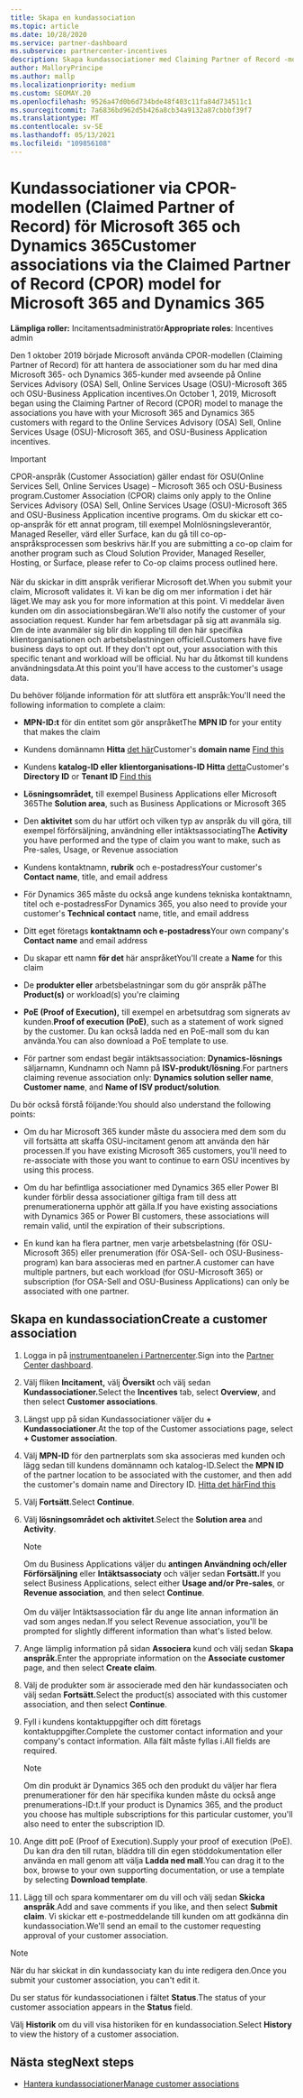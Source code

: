 ```yaml
---
title: Skapa en kundassociation
ms.topic: article
ms.date: 10/28/2020
ms.service: partner-dashboard
ms.subservice: partnercenter-incentives
description: Skapa kundassociationer med Claiming Partner of Record -modellen (CPOR). Hjälper till att hantera försäljning, användning och incitament för Microsoft 365 & Dynamics 365-kunder.
author: MalloryPrincipe
ms.author: mallp
ms.localizationpriority: medium
ms.custom: SEOMAY.20
ms.openlocfilehash: 9526a47d0b6d734bde48f403c11fa84d734511c1
ms.sourcegitcommit: 7a6836bd962d5b426a8cb34a9132a87cbbbf39f7
ms.translationtype: MT
ms.contentlocale: sv-SE
ms.lasthandoff: 05/13/2021
ms.locfileid: "109856108"
---
```

# <a name="customer-associations-via-the-claimed-partner-of-record-cpor-model-for-microsoft-365-and-dynamics-365"></a><span data-ttu-id="300f8-104">Kundassociationer via CPOR-modellen (Claimed Partner of Record) för Microsoft 365 och Dynamics 365</span><span class="sxs-lookup"><span data-stu-id="300f8-104">Customer associations via the Claimed Partner of Record (CPOR) model for Microsoft 365 and Dynamics 365</span></span>


<span data-ttu-id="300f8-105">**Lämpliga roller:** Incitamentsadministratör</span><span class="sxs-lookup"><span data-stu-id="300f8-105">**Appropriate roles**: Incentives admin</span></span>

<span data-ttu-id="300f8-106">Den 1 oktober 2019 började Microsoft använda CPOR-modellen (Claiming Partner of Record) för att hantera de associationer som du har med dina Microsoft 365- och Dynamics 365-kunder med avseende på Online Services Advisory (OSA) Sell, Online Services Usage (OSU)-Microsoft 365 och OSU-Business Application incentives.</span><span class="sxs-lookup"><span data-stu-id="300f8-106">On October 1, 2019, Microsoft began using the Claiming Partner of Record (CPOR) model to manage the associations you have with your Microsoft 365 and Dynamics 365 customers with regard to the Online Services Advisory (OSA) Sell, Online Services Usage (OSU)-Microsoft 365, and OSU-Business Application incentives.</span></span>

>[!Important]
> <span data-ttu-id="300f8-107">CPOR-anspråk (Customer Association) gäller endast för OSU(Online Services Sell, Online Services Usage) – Microsoft 365 och OSU-Business program.</span><span class="sxs-lookup"><span data-stu-id="300f8-107">Customer Association (CPOR) claims only apply to the Online Services Advisory (OSA) Sell, Online Services Usage (OSU)-Microsoft 365 and OSU-Business Application incentive programs.</span></span> <span data-ttu-id="300f8-108">Om du skickar ett co-op-anspråk för ett annat program, till exempel Molnlösningsleverantör, Managed Reseller, värd eller Surface, kan du gå till co-op-anspråksprocessen som beskrivs här.</span><span class="sxs-lookup"><span data-stu-id="300f8-108">If you are submitting a co-op claim for another program such as Cloud Solution Provider, Managed Reseller, Hosting, or Surface, please refer to Co-op claims process outlined here.</span></span> <br><br><span data-ttu-id="300f8-109">När du skickar in ditt anspråk verifierar Microsoft det.</span><span class="sxs-lookup"><span data-stu-id="300f8-109">When you submit your claim, Microsoft validates it.</span></span> <span data-ttu-id="300f8-110">Vi kan be dig om mer information i det här läget.</span><span class="sxs-lookup"><span data-stu-id="300f8-110">We may ask you for more information at this point.</span></span> <span data-ttu-id="300f8-111">Vi meddelar även kunden om din associationsbegäran.</span><span class="sxs-lookup"><span data-stu-id="300f8-111">We'll also notify the customer of your association request.</span></span> <span data-ttu-id="300f8-112">Kunder har fem arbetsdagar på sig att avanmäla sig. Om de inte avanmäler sig blir din koppling till den här specifika klientorganisationen och arbetsbelastningen officiell.</span><span class="sxs-lookup"><span data-stu-id="300f8-112">Customers have five business days to opt out. If they don't opt out, your association with this specific tenant and workload will be official.</span></span> <span data-ttu-id="300f8-113">Nu har du åtkomst till kundens användningsdata.</span><span class="sxs-lookup"><span data-stu-id="300f8-113">At this point you'll have access to the customer's usage data.</span></span> 

<span data-ttu-id="300f8-114">Du behöver följande information för att slutföra ett anspråk:</span><span class="sxs-lookup"><span data-stu-id="300f8-114">You'll need the following information to complete a claim:</span></span>

- <span data-ttu-id="300f8-115">**MPN-ID:t** för din entitet som gör anspråket</span><span class="sxs-lookup"><span data-stu-id="300f8-115">The **MPN ID** for your entity that makes the claim</span></span>

- <span data-ttu-id="300f8-116">Kundens domännamn **Hitta** [det här](find-ids-and-domain-names.md)</span><span class="sxs-lookup"><span data-stu-id="300f8-116">Customer's **domain name** [Find this](find-ids-and-domain-names.md)</span></span>

- <span data-ttu-id="300f8-117">Kundens **katalog-ID eller** **klientorganisations-ID Hitta** [detta](find-ids-and-domain-names.md)</span><span class="sxs-lookup"><span data-stu-id="300f8-117">Customer's **Directory ID** or **Tenant ID** [Find this](find-ids-and-domain-names.md)</span></span>

- <span data-ttu-id="300f8-118">**Lösningsområdet,** till exempel Business Applications eller Microsoft 365</span><span class="sxs-lookup"><span data-stu-id="300f8-118">The **Solution area**, such as Business Applications or Microsoft 365</span></span>

- <span data-ttu-id="300f8-119">Den **aktivitet** som du har utfört och vilken typ av anspråk du vill göra, till exempel förförsäljning, användning eller intäktsassociating</span><span class="sxs-lookup"><span data-stu-id="300f8-119">The **Activity** you have performed and the type of claim you want to make, such as Pre-sales, Usage, or Revenue association</span></span>

- <span data-ttu-id="300f8-120">Kundens kontaktnamn, **rubrik** och e-postadress</span><span class="sxs-lookup"><span data-stu-id="300f8-120">Your customer's **Contact name**, title, and email address</span></span>

- <span data-ttu-id="300f8-121">För Dynamics 365 måste du också ange  kundens tekniska kontaktnamn, titel och e-postadress</span><span class="sxs-lookup"><span data-stu-id="300f8-121">For Dynamics 365, you also need to provide your customer's **Technical contact** name, title, and email address</span></span>

- <span data-ttu-id="300f8-122">Ditt eget företags **kontaktnamn och e-postadress**</span><span class="sxs-lookup"><span data-stu-id="300f8-122">Your own company's **Contact name** and email address</span></span>

- <span data-ttu-id="300f8-123">Du skapar ett namn **för det** här anspråket</span><span class="sxs-lookup"><span data-stu-id="300f8-123">You'll create a **Name** for this claim</span></span>

- <span data-ttu-id="300f8-124">De **produkter eller** arbetsbelastningar som du gör anspråk på</span><span class="sxs-lookup"><span data-stu-id="300f8-124">The **Product(s)** or workload(s) you're claiming</span></span>

- <span data-ttu-id="300f8-125">**PoE (Proof of Execution),** till exempel en arbetsutdrag som signerats av kunden.</span><span class="sxs-lookup"><span data-stu-id="300f8-125">**Proof of execution (PoE)**, such as a statement of work signed by the customer.</span></span> <span data-ttu-id="300f8-126">Du kan också ladda ned en PoE-mall som du kan använda.</span><span class="sxs-lookup"><span data-stu-id="300f8-126">You can also download a PoE template to use.</span></span>

- <span data-ttu-id="300f8-127">För partner som endast begär intäktsassociation: **Dynamics-lösnings** säljarnamn, Kundnamn och Namn på **ISV-produkt/lösning**.</span><span class="sxs-lookup"><span data-stu-id="300f8-127">For partners claiming revenue association only: **Dynamics solution seller name**, **Customer name**, and **Name of ISV product/solution**.</span></span> 

<span data-ttu-id="300f8-128">Du bör också förstå följande:</span><span class="sxs-lookup"><span data-stu-id="300f8-128">You should also understand the following points:</span></span>

- <span data-ttu-id="300f8-129">Om du har Microsoft 365 kunder måste du associera med dem som du vill fortsätta att skaffa OSU-incitament genom att använda den här processen.</span><span class="sxs-lookup"><span data-stu-id="300f8-129">If you have existing Microsoft 365 customers, you'll need to re-associate with those you want to continue to earn OSU incentives by using this process.</span></span>

- <span data-ttu-id="300f8-130">Om du har befintliga associationer med Dynamics 365 eller Power BI kunder förblir dessa associationer giltiga fram till dess att prenumerationerna upphör att gälla.</span><span class="sxs-lookup"><span data-stu-id="300f8-130">If you have existing associations with Dynamics 365 or Power BI customers, these associations will remain valid, until the expiration of their subscriptions.</span></span>

- <span data-ttu-id="300f8-131">En kund kan ha flera partner, men varje arbetsbelastning (för OSU-Microsoft 365) eller prenumeration (för OSA-Sell- och OSU-Business-program) kan bara associeras med en partner.</span><span class="sxs-lookup"><span data-stu-id="300f8-131">A customer can have multiple partners, but each workload (for OSU-Microsoft 365) or subscription (for OSA-Sell and OSU-Business Applications) can only be associated with one partner.</span></span>

## <a name="create-a-customer-association"></a><span data-ttu-id="300f8-132">Skapa en kundassociation</span><span class="sxs-lookup"><span data-stu-id="300f8-132">Create a customer association</span></span>

1. <span data-ttu-id="300f8-133">Logga in på [instrumentpanelen i Partnercenter](https://partner.microsoft.com/dashboard/).</span><span class="sxs-lookup"><span data-stu-id="300f8-133">Sign into the [Partner Center dashboard](https://partner.microsoft.com/dashboard/).</span></span>

2. <span data-ttu-id="300f8-134">Välj fliken **Incitament,** välj **Översikt** och välj sedan **Kundassociationer.**</span><span class="sxs-lookup"><span data-stu-id="300f8-134">Select the **Incentives** tab, select **Overview**, and then select **Customer associations**.</span></span>

3. <span data-ttu-id="300f8-135">Längst upp på sidan Kundassociationer väljer du **+ Kundassociationer**.</span><span class="sxs-lookup"><span data-stu-id="300f8-135">At the top of the Customer associations page, select **+ Customer association**.</span></span>

4. <span data-ttu-id="300f8-136">Välj **MPN-ID** för den partnerplats som ska associeras med kunden och lägg sedan till kundens domännamn och katalog-ID.</span><span class="sxs-lookup"><span data-stu-id="300f8-136">Select the **MPN ID** of the partner location to be associated with the customer, and then add the customer's domain name and Directory ID.</span></span> [<span data-ttu-id="300f8-137">Hitta det här</span><span class="sxs-lookup"><span data-stu-id="300f8-137">Find this</span></span>](find-ids-and-domain-names.md)

5. <span data-ttu-id="300f8-138">Välj **Fortsätt**.</span><span class="sxs-lookup"><span data-stu-id="300f8-138">Select **Continue**.</span></span>

6. <span data-ttu-id="300f8-139">Välj **lösningsområdet och** **aktivitet**.</span><span class="sxs-lookup"><span data-stu-id="300f8-139">Select the **Solution area** and **Activity**.</span></span> 

   >[!Note]
   >
   ><span data-ttu-id="300f8-140">Om du Business Applications väljer du **antingen Användning och/eller Förförsäljning** eller **Intäktsassociaty** och väljer sedan **Fortsätt.**</span><span class="sxs-lookup"><span data-stu-id="300f8-140">If you select Business Applications, select either **Usage and/or Pre-sales**, or **Revenue association**, and then select **Continue**.</span></span> 
   <br><br><span data-ttu-id="300f8-141">Om du väljer Intäktsassociation får du ange lite annan information än vad som anges nedan.</span><span class="sxs-lookup"><span data-stu-id="300f8-141">If you select Revenue association, you'll be prompted for slightly different information than what's listed below.</span></span>

7. <span data-ttu-id="300f8-142">Ange lämplig information på sidan **Associera** kund och välj sedan **Skapa anspråk.**</span><span class="sxs-lookup"><span data-stu-id="300f8-142">Enter the appropriate information on the **Associate customer** page, and then select **Create claim**.</span></span>

8. <span data-ttu-id="300f8-143">Välj de produkter som är associerade med den här kundassociaten och välj sedan **Fortsätt.**</span><span class="sxs-lookup"><span data-stu-id="300f8-143">Select the product(s) associated with this customer association, and then select **Continue**.</span></span>

9. <span data-ttu-id="300f8-144">Fyll i kundens kontaktuppgifter och ditt företags kontaktuppgifter.</span><span class="sxs-lookup"><span data-stu-id="300f8-144">Complete the customer contact information and your company's contact information.</span></span> <span data-ttu-id="300f8-145">Alla fält måste fyllas i.</span><span class="sxs-lookup"><span data-stu-id="300f8-145">All fields are required.</span></span> 

   >[!NOTE]
   ><span data-ttu-id="300f8-146">Om din produkt är Dynamics 365 och den produkt du väljer har flera prenumerationer för den här specifika kunden måste du också ange prenumerations-ID:t.</span><span class="sxs-lookup"><span data-stu-id="300f8-146">If your product is Dynamics 365, and the product you choose has multiple subscriptions for this particular customer, you'll also need to enter the subscription ID.</span></span>

10. <span data-ttu-id="300f8-147">Ange ditt poE (Proof of Execution).</span><span class="sxs-lookup"><span data-stu-id="300f8-147">Supply your proof of execution (PoE).</span></span> <span data-ttu-id="300f8-148">Du kan dra den till rutan, bläddra till din egen stöddokumentation eller använda en mall genom att välja **Ladda ned mall**.</span><span class="sxs-lookup"><span data-stu-id="300f8-148">You can drag it to the box, browse to your own supporting documentation, or use a template by selecting **Download template**.</span></span> 

11. <span data-ttu-id="300f8-149">Lägg till och spara kommentarer om du vill och välj sedan **Skicka anspråk**.</span><span class="sxs-lookup"><span data-stu-id="300f8-149">Add and save comments if you like, and then select **Submit claim**.</span></span> <span data-ttu-id="300f8-150">Vi skickar ett e-postmeddelande till kunden om att godkänna din kundassociation.</span><span class="sxs-lookup"><span data-stu-id="300f8-150">We'll send an email to the customer requesting approval of your customer association.</span></span>

   >[!NOTE]
   ><span data-ttu-id="300f8-151">När du har skickat in din kundassociaty kan du inte redigera den.</span><span class="sxs-lookup"><span data-stu-id="300f8-151">Once you submit your customer association, you can't edit it.</span></span>

<span data-ttu-id="300f8-152">Du ser status för kundassociationen i fältet **Status**.</span><span class="sxs-lookup"><span data-stu-id="300f8-152">The status of your customer association appears in the **Status** field.</span></span>

<span data-ttu-id="300f8-153">Välj **Historik** om du vill visa historiken för en kundassociation.</span><span class="sxs-lookup"><span data-stu-id="300f8-153">Select **History** to view the history of a customer association.</span></span>

## <a name="next-steps"></a><span data-ttu-id="300f8-154">Nästa steg</span><span class="sxs-lookup"><span data-stu-id="300f8-154">Next steps</span></span>

- [<span data-ttu-id="300f8-155">Hantera kundassociationer</span><span class="sxs-lookup"><span data-stu-id="300f8-155">Manage customer associations</span></span>](incentives-manage-customer-associations.md)